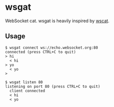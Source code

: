# wsgat

WebSocket cat. wsgat is heavily inspired by [wscat](https://github.com/einaros/ws/tree/master/wscat).

## Usage

```
$ wsgat connect ws://echo.websocket.org:80
connected (press CTRL+C to quit)
> hi
  < hi
> yo
  < yo
>
```

```
$ wsgat listen 80
listening on port 80 (press CTRL+C to quit)
  client connected
  < hi
  < yo
```

